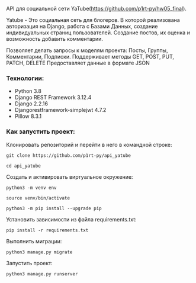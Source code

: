 API для социальной сети YaTube(https://github.com/p1rt-py/hw05_final).

Yatube - Это социальная сеть для блогеров. В которой реализована
авторизация на Django, работа с Базами Данных, создание индивидуальных страниц
пользователей. Создание постов, их оценка и возможность добавить комментарии.

Позволяет делать запросы к моделям проекта: Посты, Группы, Комментарии, Подписки.
Поддерживает методы GET, POST, PUT, PATCH, DELETE
Предоставляет данные в формате JSON

### Технологии:
- Python 3.8
- Django REST Framework 3.12.4
- Django 2.2.16
- Djangorestframework-simplejwt 4.7.2
- Pillow 8.3.1


### Как запустить проект:

Клонировать репозиторий и перейти в него в командной строке:

```
git clone https://github.com/p1rt-py/api_yatube
```

```
cd api_yatube
```

Cоздать и активировать виртуальное окружение:

```
python3 -m venv env
```

```
source venv/bin/activate
```

```
python3 -m pip install --upgrade pip
```

Установить зависимости из файла requirements.txt:

```
pip install -r requirements.txt
```

Выполнить миграции:

```
python3 manage.py migrate
```

Запустить проект:

```
python3 manage.py runserver
```
